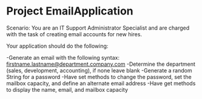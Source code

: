 # Project EmailApplication

Scenario: You are an IT Support Administrator Specialist and are charged with the task of creating email accounts for new hires.

Your application should do the following:

-Generate an email with the following syntax: firstname.lastname@department.company.com
-Determine the department (sales, development, accounting), if none leave blank
-Generate a random String for a password
-Have set methods to change the password, set the mailbox capacity, and define an alternate email address
-Have get methods to display the name, email, and mailbox capacity
